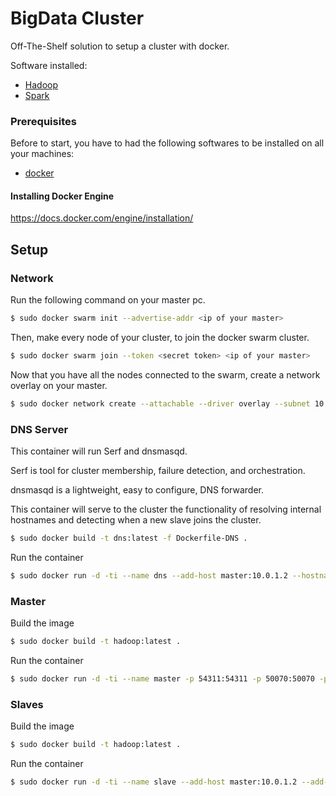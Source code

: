 # BigData Cluster
Off-The-Shelf solution to setup a cluster with docker.

Software installed:

- [Hadoop](hadoop.apache.org/)
- [Spark](spark.apache.org/)

### Prerequisites

Before to start, you have to had the following softwares to be installed on all your machines:

- [docker](https://www.docker.com/)

#### Installing Docker Engine

https://docs.docker.com/engine/installation/

## Setup

### Network

Run the following command on your master pc.

```bash
$ sudo docker swarm init --advertise-addr <ip of your master>
```

Then, make every node of your cluster, to join the docker swarm cluster.

```bash
$ sudo docker swarm join --token <secret token> <ip of your master>
```
Now that you have all the nodes connected to the swarm, create a network overlay on your master.

```bash
$ sudo docker network create --attachable --driver overlay --subnet 10.0.1.0/24 hadoop_cluster
```

### DNS Server

This container will run Serf and dnsmasqd.

Serf is tool for cluster membership, failure detection, and orchestration.

dnsmasqd is a lightweight, easy to configure, DNS forwarder.

This container will serve to the cluster the functionality of resolving internal hostnames and detecting when a new slave joins the cluster.

```bash
$ sudo docker build -t dns:latest -f Dockerfile-DNS .
```

Run the container

```bash
$ sudo docker run -d -ti --name dns --add-host master:10.0.1.2 --hostname cluster-dns --ip 10.0.1.254 --network hadoop_cluster -e TZ=Europe/Rome <image id> bash -c "/root/boot_dns.sh"
```

### Master

Build the image

```bash
$ sudo docker build -t hadoop:latest .
```

Run the container

```bash
$ sudo docker run -d -ti --name master -p 54311:54311 -p 50070:50070 -p 9000:9000 -p 8030:8030 -p 8031:8031 -p 8032:8032 -p 8033:8033 -p 8088:8088 -p 2122:22 --add-host master:10.0.1.2 --add-host cluster-dns:10.0.1.254 --hostname master --ip 10.0.1.2 --dns 10.0.1.254 --network hadoop_cluster -e TZ=Europe/Rome <image id> bash -c "/root/boot_master.sh"
```

### Slaves

Build the image
```bash
$ sudo docker build -t hadoop:latest .
```

Run the container

```bash
$ sudo docker run -d -ti --name slave --add-host master:10.0.1.2 --add-host cluster-dns:10.0.1.254 --dns 10.0.1.254 --network hadoop_cluster -e TZ=Europe/Rome <image id> bash -c "/root/boot_slave.sh"
```
